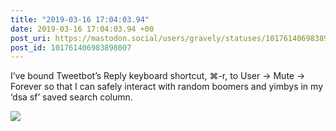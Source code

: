 ```yaml
---
title: "2019-03-16 17:04:03.94"
date: 2019-03-16 17:04:03.94 +00
post_uri: https://mastodon.social/users/gravely/statuses/101761406983898007
post_id: 101761406983898007
---
```

I’ve bound Tweetbot’s Reply keyboard shortcut, ⌘-r, to User -> Mute -> Forever so that I can safely interact with random boomers and yimbys in my ‘dsa sf’ saved search column.


![](/images/12490906.jpg)

